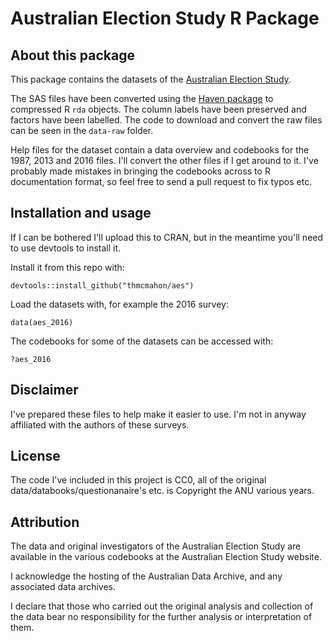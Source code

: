 # Australian Election Study R Package

## About this package

This package contains the datasets of the [Australian Election Study](http://www.australianelectionstudy.org/index.html).

The SAS files have been converted using the [Haven package](https://cran.r-project.org/web/packages/haven/index.html) to compressed R `rda` objects. The column labels have been preserved and factors have been labelled. The code to download and convert the raw files can be seen in the `data-raw` folder.

Help files for the dataset contain a data overview and codebooks for the 1987, 2013 and 2016 files. I'll convert the other files if I get around to it. I've probably made mistakes in bringing the codebooks across to R documentation format, so feel free to send a pull request to fix typos etc.

## Installation and usage

If I can be bothered I'll upload this to CRAN, but in the meantime you'll need to use devtools to install it.

Install it from this repo with:

```{r}
devtools::install_github("thmcmahon/aes")
```

Load the datasets with, for example the 2016 survey:

```{r}
data(aes_2016)
```

The codebooks for some of the datasets can be accessed with:

```{r}
?aes_2016
```

## Disclaimer

I've prepared these files to help make it easier to use. I'm not in anyway affiliated with the authors of these surveys.

## License

The code I've included in this project is CC0, all of the original data/databooks/questionanaire's etc. is Copyright the ANU various years.

## Attribution

The data and original investigators of the Australian Election Study are available in the various codebooks at the Australian Election Study website.

I acknowledge the hosting of the Australian Data Archive, and any associated data archives.

I declare that those who carried out the original analysis and collection of the data bear no responsibility for the further analysis or interpretation of them.
